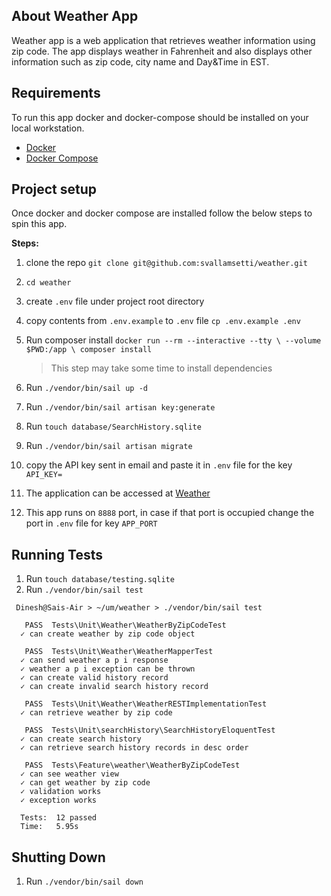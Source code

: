 

## About Weather App

Weather app is a web application that retrieves weather information using zip code. The app displays weather in Fahrenheit and also displays other information such as zip code, city name and Day&Time in EST.

## Requirements
To run this app docker and docker-compose should be installed on your local workstation.
* [Docker](https://docs.docker.com/get-docker/)
* [Docker Compose](https://docs.docker.com/compose/install/)

## Project setup
Once docker and docker compose are installed follow the below steps to spin this app.

**Steps:**

1. clone the repo `git clone git@github.com:svallamsetti/weather.git`
2. `cd weather`
3. create `.env` file under project root directory   
4. copy contents from `.env.example` to `.env` file `cp .env.example .env`
5. Run composer install `docker run --rm --interactive --tty \
   --volume $PWD:/app \
   composer install`
    > This step may take some time to install dependencies

6. Run `./vendor/bin/sail up -d`
7. Run `./vendor/bin/sail artisan key:generate`
8. Run `touch database/SearchHistory.sqlite`
9. Run `./vendor/bin/sail artisan migrate`   
10. copy the API key sent in email and paste it in `.env` file for the key `API_KEY=`
11. The application can be accessed at [Weather](http://127.0.0.1:8888/weather)
12. This app runs on `8888` port, in case if that port is occupied change the port in `.env` file for key `APP_PORT`

## Running Tests

1. Run `touch database/testing.sqlite`
2. Run `./vendor/bin/sail test`
```
 Dinesh@Sais-Air > ~/um/weather > ./vendor/bin/sail test

   PASS  Tests\Unit\Weather\WeatherByZipCodeTest
  ✓ can create weather by zip code object

   PASS  Tests\Unit\Weather\WeatherMapperTest
  ✓ can send weather a p i response
  ✓ weather a p i exception can be thrown
  ✓ can create valid history record
  ✓ can create invalid search history record

   PASS  Tests\Unit\Weather\WeatherRESTImplementationTest
  ✓ can retrieve weather by zip code

   PASS  Tests\Unit\searchHistory\SearchHistoryEloquentTest
  ✓ can create search history
  ✓ can retrieve search history records in desc order

   PASS  Tests\Feature\weather\WeatherByZipCodeTest
  ✓ can see weather view
  ✓ can get weather by zip code
  ✓ validation works
  ✓ exception works

  Tests:  12 passed
  Time:   5.95s

```

## Shutting Down

1. Run `./vendor/bin/sail down`
